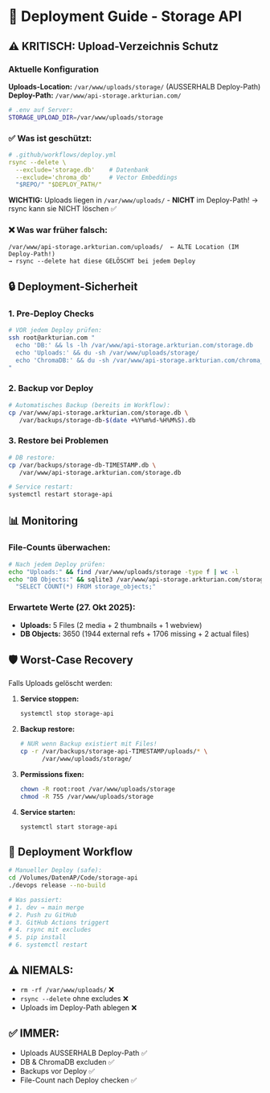 # 🚀 Deployment Guide - Storage API

## ⚠️ KRITISCH: Upload-Verzeichnis Schutz

### Aktuelle Konfiguration

**Uploads-Location:** `/var/www/uploads/storage/` (AUSSERHALB Deploy-Path)
**Deploy-Path:** `/var/www/api-storage.arkturian.com/`

```bash
# .env auf Server:
STORAGE_UPLOAD_DIR=/var/www/uploads/storage
```

### ✅ Was ist geschützt:

```yaml
# .github/workflows/deploy.yml
rsync --delete \
  --exclude='storage.db'    # Datenbank
  --exclude='chroma_db'     # Vector Embeddings
  "$REPO/" "$DEPLOY_PATH/"
```

**WICHTIG:** Uploads liegen in `/var/www/uploads/` - **NICHT** im Deploy-Path!
→ rsync kann sie NICHT löschen ✅

### ❌ Was war früher falsch:

```
/var/www/api-storage.arkturian.com/uploads/  ← ALTE Location (IM Deploy-Path!)
→ rsync --delete hat diese GELÖSCHT bei jedem Deploy
```

## 🔒 Deployment-Sicherheit

### 1. Pre-Deploy Checks

```bash
# VOR jedem Deploy prüfen:
ssh root@arkturian.com "
  echo 'DB:' && ls -lh /var/www/api-storage.arkturian.com/storage.db
  echo 'Uploads:' && du -sh /var/www/uploads/storage/
  echo 'ChromaDB:' && du -sh /var/www/api-storage.arkturian.com/chroma_db/
"
```

### 2. Backup vor Deploy

```bash
# Automatisches Backup (bereits im Workflow):
cp /var/www/api-storage.arkturian.com/storage.db \
   /var/backups/storage-db-$(date +%Y%m%d-%H%M%S).db
```

### 3. Restore bei Problemen

```bash
# DB restore:
cp /var/backups/storage-db-TIMESTAMP.db \
   /var/www/api-storage.arkturian.com/storage.db

# Service restart:
systemctl restart storage-api
```

## 📊 Monitoring

### File-Counts überwachen:

```bash
# Nach jedem Deploy prüfen:
echo "Uploads:" && find /var/www/uploads/storage -type f | wc -l
echo "DB Objects:" && sqlite3 /var/www/api-storage.arkturian.com/storage.db \
  "SELECT COUNT(*) FROM storage_objects;"
```

### Erwartete Werte (27. Okt 2025):
- **Uploads:** 5 Files (2 media + 2 thumbnails + 1 webview)
- **DB Objects:** 3650 (1944 external refs + 1706 missing + 2 actual files)

## 🛡️ Worst-Case Recovery

Falls Uploads gelöscht werden:

1. **Service stoppen:**
   ```bash
   systemctl stop storage-api
   ```

2. **Backup restore:**
   ```bash
   # NUR wenn Backup existiert mit Files!
   cp -r /var/backups/storage-api-TIMESTAMP/uploads/* \
         /var/www/uploads/storage/
   ```

3. **Permissions fixen:**
   ```bash
   chown -R root:root /var/www/uploads/storage
   chmod -R 755 /var/www/uploads/storage
   ```

4. **Service starten:**
   ```bash
   systemctl start storage-api
   ```

## 🔄 Deployment Workflow

```bash
# Manueller Deploy (safe):
cd /Volumes/DatenAP/Code/storage-api
./devops release --no-build

# Was passiert:
# 1. dev → main merge
# 2. Push zu GitHub
# 3. GitHub Actions triggert
# 4. rsync mit excludes
# 5. pip install
# 6. systemctl restart
```

## ⚠️ NIEMALS:

- `rm -rf /var/www/uploads/` ❌
- `rsync --delete` ohne excludes ❌
- Uploads im Deploy-Path ablegen ❌

## ✅ IMMER:

- Uploads AUSSERHALB Deploy-Path ✅
- DB & ChromaDB excluden ✅
- Backups vor Deploy ✅
- File-Count nach Deploy checken ✅

